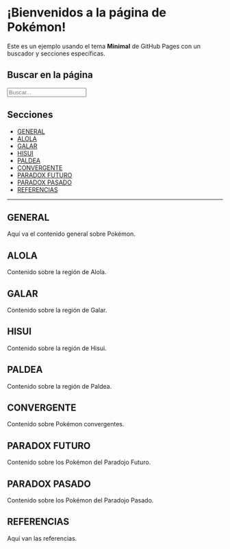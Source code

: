 # ¡Bienvenidos a la página de Pokémon!

Este es un ejemplo usando el tema **Minimal** de GitHub Pages con un buscador y secciones específicas.

## Buscar en la página

<form action="#" method="get" id="search-form">
  <input type="text" id="search-input" placeholder="Buscar..." oninput="searchContent()">
</form>

## Secciones

- [GENERAL](#general)
- [ALOLA](#alola)
- [GALAR](#galar)
- [HISUI](#hisui)
- [PALDEA](#paldea)
- [CONVERGENTE](#convergente)
- [PARADOX FUTURO](#paradox-futuro)
- [PARADOX PASADO](#paradox-pasado)
- [REFERENCIAS](#referencias)

---

## GENERAL

Aquí va el contenido general sobre Pokémon.

## ALOLA

Contenido sobre la región de Alola.

## GALAR

Contenido sobre la región de Galar.

## HISUI

Contenido sobre la región de Hisui.

## PALDEA

Contenido sobre la región de Paldea.

## CONVERGENTE

Contenido sobre Pokémon convergentes.

## PARADOX FUTURO

Contenido sobre los Pokémon del Paradojo Futuro.

## PARADOX PASADO

Contenido sobre los Pokémon del Paradojo Pasado.

## REFERENCIAS

Aquí van las referencias.

<script>
  function searchContent() {
    const query = document.getElementById("search-input").value.toLowerCase();
    const sections = document.querySelectorAll("h2, h3, p");
    
    sections.forEach((section) => {
      const sectionText = section.textContent.toLowerCase();
      if (sectionText.includes(query)) {
        section.style.display = "block";
      } else {
        section.style.display = "none";
      }
    });
  }
</script>

<script src="search.js"></script>

